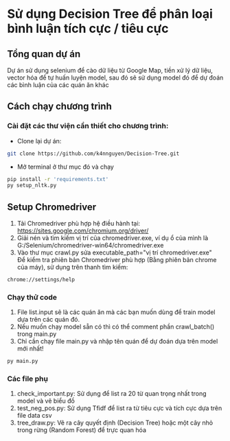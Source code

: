 # Sử dụng Decision Tree để phân loại bình luận tích cực / tiêu cực

## Tổng quan dự án

Dự án sử dụng selenium để cào dữ liệu từ Google Map, tiền xử lý dữ liệu, vector hóa để tự huấn luyện model, sau đó sẽ sử dụng model đó để dự đoán các bình luận của các quán ăn khác

## Cách chạy chương trình

### Cài đặt các thư viện cần thiết cho chương trình:

- Clone lại dự án:

```bash
git clone https://github.com/k4nnguyen/Decision-Tree.git
```

- Mở terminal ở thư mục đó và chạy

```bash
pip install -r 'requirements.txt'
py setup_nltk.py
```

## Setup Chromedriver

1. Tải Chromedriver phù hợp hệ điều hành tại: https://sites.google.com/chromium.org/driver/
2. Giải nén và tìm kiếm vị trí của chromedriver.exe, ví dụ ổ của mình là G:/Selenium/chromedriver-win64/chromedriver.exe
3. Vào thư mục crawl.py sửa executable_path="vị trí chromedriver.exe"
   </br>
   Để kiểm tra phiên bản Chromedriver phù hợp (Bằng phiên bản chrome của máy), sử dụng trên thanh tìm kiếm:

```bash
chrome://settings/help
```

### Chạy thử code

1. File list.input sẽ là các quán ăn mà các bạn muốn dùng để train model dựa trên các quán đó.
2. Nếu muốn chạy model sẵn có thì có thể comment phần crawl_batch() trong main.py
3. Chỉ cần chạy file main.py và nhập tên quán để dự đoán dựa trên model mới nhất!

```bash
py main.py
```

### Các file phụ
1. check_important.py: Sử dụng để list ra 20 từ quan trọng nhất trong model và vẽ biểu đồ
2. test_neg_pos.py: Sử dụng Tfidf để list ra từ tiêu cực và tích cực dựa trên file data csv
3. tree_draw.py: Vẽ ra cây quyết định (Decision Tree) hoặc một cây nhỏ trong rừng (Random Forest) để trực quan hóa
 

